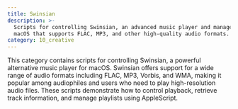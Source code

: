 ```yaml
---
title: Swinsian
description: >-
  Scripts for controlling Swinsian, an advanced music player and manager for
  macOS that supports FLAC, MP3, and other high-quality audio formats.
category: 10_creative
---
```


This category contains scripts for controlling Swinsian, a powerful alternative music player for macOS. Swinsian offers support for a wide range of audio formats including FLAC, MP3, Vorbis, and WMA, making it popular among audiophiles and users who need to play high-resolution audio files. These scripts demonstrate how to control playback, retrieve track information, and manage playlists using AppleScript.
